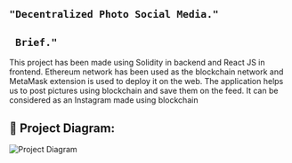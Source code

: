 ## ```"Decentralized Photo Social Media."```

## ``` Brief."```
This project has been made using Solidity in backend and React JS in frontend. Ethereum network has been used as the blockchain network and MetaMask extension is used to deploy it on the web. The application helps us to post pictures using blockchain and save them on the feed. It can be considered as an Instagram made using blockchain

## 🔧 Project Diagram:
![Project Diagram](https://i.gyazo.com/e7fa5d05ef7806419b4897ecc668a045.png)
